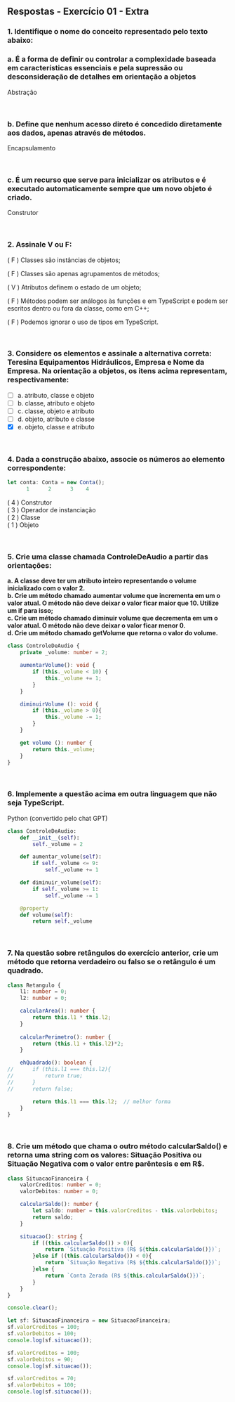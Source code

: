 ## Respostas - Exercício 01 - Extra

### 1. Identifique o nome do conceito representado pelo texto abaixo:
### a. É a forma de definir ou controlar a complexidade baseada em características essenciais e pela supressão ou desconsideração de detalhes em orientação a objetos 

Abstração

<br>

### b. Define  que  nenhum  acesso  direto  é  concedido  diretamente  aos  dados, apenas através de métodos.

Encapsulamento

<br>

### c. É um recurso que serve para inicializar os atributos e é executado automaticamente sempre que um novo objeto é criado.

Construtor

<br>

### 2. Assinale V ou F:

( F ) Classes são instâncias de objetos;

( F ) Classes são apenas agrupamentos de métodos;

( V ) Atributos definem o estado de um objeto;

( F ) Métodos podem ser análogos às funções e em TypeScript e podem ser escritos dentro ou fora da classe, como em C++;

( F ) Podemos ignorar o uso de tipos em TypeScript.

<br>

### 3. Considere os elementos e assinale a alternativa correta: Teresina Equipamentos Hidráulicos, Empresa e Nome da Empresa. Na orientação a objetos, os itens acima representam, respectivamente: 

- [ ] a. atributo, classe e objeto  
- [ ] b. classe, atributo e objeto  
- [ ] c. classe, objeto e atributo  
- [ ] d. objeto, atributo e classe  
- [x] e. objeto, classe e atributo

<br>

### 4. Dada a construção abaixo, associe os números ao elemento correspondente:

~~~TypeScript
let conta: Conta = new Conta();  
      1      2      3    4
~~~

( 4 ) Construtor  
( 3 ) Operador de instanciação  
( 2 ) Classe  
( 1 ) Objeto  

<br>

### 5. Crie uma classe chamada ControleDeAudio a partir das orientações:

**a. A classe deve ter um atributo inteiro representando o volume inicializado com o valor 2.**  
**b. Crie um método chamado aumentar volume que incrementa em um o valor atual. O método não deve deixar o valor ficar maior que 10. Utilize um if para isso;**  
**c. Crie um método chamado diminuir volume que decrementa em um o valor atual. O método não deve deixar o valor ficar menor 0.**  
**d. Crie um método chamado getVolume que retorna o valor do volume.**  

~~~TypeScript
class ControleDeAudio {
    private _volume: number = 2;

    aumentarVolume(): void {
        if (this._volume < 10) {
            this._volume += 1;                
        }
    }

    diminuirVolume (): void {
        if (this._volume > 0){
            this._volume -= 1;
        }
    }

    get volume (): number {
        return this._volume;
    }
}
~~~

<br>

### 6. Implemente a questão acima em outra linguagem que não seja TypeScript.  

Python (convertido pelo chat GPT)  

~~~Python
class ControleDeAudio:
    def __init__(self):
        self._volume = 2

    def aumentar_volume(self):
        if self._volume <= 9:
            self._volume += 1

    def diminuir_volume(self):
        if self._volume >= 1:
            self._volume -= 1

    @property
    def volume(self):
        return self._volume
~~~  

<br>

### 7. Na questão sobre retângulos do exercício anterior, crie um método que retorna verdadeiro ou falso se o retângulo é um quadrado. 

~~~typeScript
class Retangulo {
    l1: number = 0;
    l2: number = 0;

    calcularArea(): number {
        return this.l1 * this.l2;
    }
    
    calcularPerimetro(): number {
        return (this.l1 + this.l2)*2;
    }

    ehQuadrado(): boolean {
//      if (this.l1 === this.l2){
//          return true;
//      }
//      return false;

        return this.l1 === this.l2;  // melhor forma
    }
}
~~~  

<br>

### 8. Crie um método que chama o outro método calcularSaldo() e retorna uma string com os valores: Situação Positiva ou Situação Negativa com o valor entre parêntesis e em R$. 
 
~~~typeScript
class SituacaoFinanceira {
    valorCreditos: number = 0;
    valorDebitos: number = 0;

    calcularSaldo(): number {
        let saldo: number = this.valorCreditos - this.valorDebitos;
        return saldo;
    }

    situacao(): string {
        if ((this.calcularSaldo()) > 0){
            return `Situação Positiva (R$ ${this.calcularSaldo()})`;
        }else if ((this.calcularSaldo()) < 0){
            return `Situação Negativa (R$ ${this.calcularSaldo()})`;
        }else {
            return `Conta Zerada (R$ ${this.calcularSaldo()})`;
        }
    }
}

console.clear();

let sf: SituacaoFinanceira = new SituacaoFinanceira;
sf.valorCreditos = 100;
sf.valorDebitos = 100;
console.log(sf.situacao());

sf.valorCreditos = 100;
sf.valorDebitos = 90;
console.log(sf.situacao());

sf.valorCreditos = 70;
sf.valorDebitos = 100;
console.log(sf.situacao());
~~~